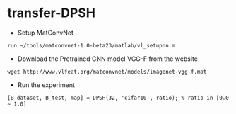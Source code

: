 # transfer-DPSH

- Setup MatConvNet
```
run ~/tools/matconvnet-1.0-beta23/matlab/vl_setupnn.m
```
- Download the Pretrained CNN model VGG-F from the website
```
wget http://www.vlfeat.org/matconvnet/models/imagenet-vgg-f.mat
```
- Run the experiment
```
[B_dataset, B_test, map] = DPSH(32, 'cifar10', ratio); % ratio in [0.0 ~ 1.0] 
```
